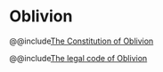 # Oblivion
@@include[The Constitution of Oblivion](CONSTITUTION.md)

@@include[The legal code of Oblivion](LAW.md)
